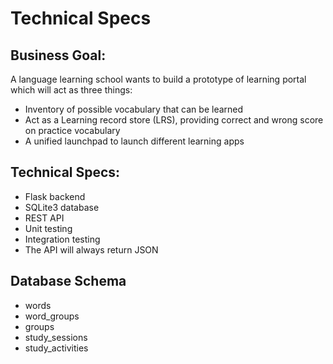 # Technical Specs

## Business Goal: 

A language learning school wants to build a prototype of learning portal which will act as three things:
- Inventory of possible vocabulary that can be learned
- Act as a  Learning record store (LRS), providing correct and wrong score on practice vocabulary
- A unified launchpad to launch different learning apps


## Technical Specs:
- Flask backend
- SQLite3 database
- REST API
- Unit testing
- Integration testing
- The API will always return JSON

## Database Schema
- words
- word_groups
- groups
- study_sessions
- study_activities